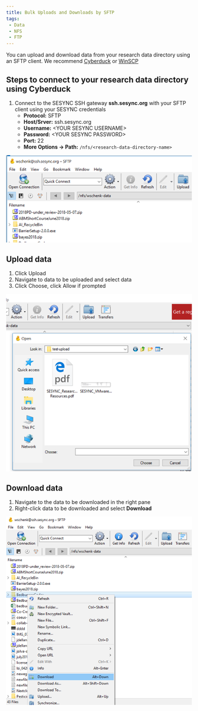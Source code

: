 ```yaml
---
title: Bulk Uploads and Downloads by SFTP
tags:
 - Data
 - NFS
 - FTP
---
```



You can upload and download data from your research data directory using an SFTP client. We recommend [Cyberduck](https://cyberduck.io/) or [WinSCP](https://winscp.net/eng/download.php)

## Steps to connect to your research data directory using Cyberduck

1. Connect to the SESYNC SSH gateway **ssh.sesync.org** with your SFTP client using your SESYNC credentials
   * **Protocol:** SFTP
   * **Host/Srver:** ssh.sesync.org
   * **Username:** \<YOUR SESYNC USERNAME\>
   * **Password:** \<YOUR SESYNC PASSWORD\>
   * **Port:** 22
   * **More Options -> Path:** `/nfs/<research-data-directory-name>`

![](/assets/images/sftp/cyberduck-connection.png)

## Upload data

1. Click Upload
2. Navigate to data to be uploaded and select data
3. Click Choose, click Allow if prompted



![](/assets/images/sftp/cyberduck-upload.png)

## Download data

1. Navigate to the data to be downloaded in the right pane
2. Right-click data to be downloaded and select **Download**

![](/assets/images/sftp/cyberduck-download.png)
